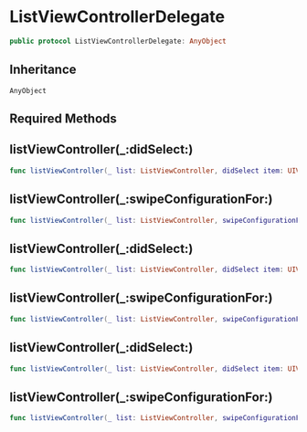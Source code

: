 # ListViewControllerDelegate

``` swift
public protocol ListViewControllerDelegate: AnyObject
```

## Inheritance

`AnyObject`

## Required Methods

## listViewController(\_:didSelect:)

``` swift
func listViewController(_ list: ListViewController, didSelect item: UIViewController) -> ListSelectionResponse
```

## listViewController(\_:swipeConfigurationFor:)

``` swift
func listViewController(_ list: ListViewController, swipeConfigurationFor item: UIViewController) -> UISwipeActionsConfiguration?
```

## listViewController(\_:didSelect:)

``` swift
func listViewController(_ list: ListViewController, didSelect item: UIViewController) -> ListSelectionResponse
```

## listViewController(\_:swipeConfigurationFor:)

``` swift
func listViewController(_ list: ListViewController, swipeConfigurationFor item: UIViewController) -> UISwipeActionsConfiguration?
```

## listViewController(\_:didSelect:)

``` swift
func listViewController(_ list: ListViewController, didSelect item: UIViewController) -> ListSelectionResponse
```

## listViewController(\_:swipeConfigurationFor:)

``` swift
func listViewController(_ list: ListViewController, swipeConfigurationFor item: UIViewController) -> UISwipeActionsConfiguration?
```
